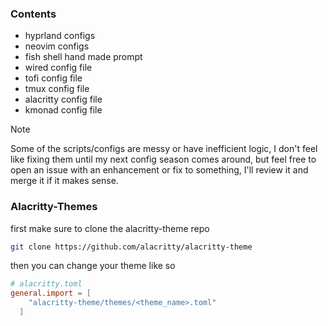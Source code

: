 ### Contents
- hyprland configs
- neovim configs
- fish shell hand made prompt
- wired config file
- tofi config file
- tmux config file
- alacritty config file 
- kmonad config file 

> [!NOTE]
> Some of the scripts/configs are messy or have inefficient logic, I don't feel like fixing them until my next config season comes around, but feel free to open an issue with an enhancement or fix to something, I'll review it and merge it if it makes sense. 

### Alacritty-Themes

first make sure to clone the alacritty-theme repo 

```bash
git clone https://github.com/alacritty/alacritty-theme
```

then you can change your theme like so

```toml
# alacritty.toml
general.import = [
  	"alacritty-theme/themes/<theme_name>.toml"
  ]
```

